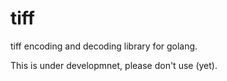 tiff
====

tiff encoding and decoding library for golang.

This is under developmnet, please don't use (yet).
